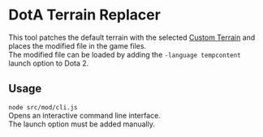 # DotA Terrain Replacer

This tool patches the default terrain with the selected [Custom Terrain](https://dota2.fandom.com/wiki/Custom_Terrain) and places the modified file in the game files.  
The modified file can be loaded by adding the `-language tempcontent` launch option to Dota 2.

## Usage

`node src/mod/cli.js`  
Opens an interactive command line interface.  
The launch option must be added manually.
